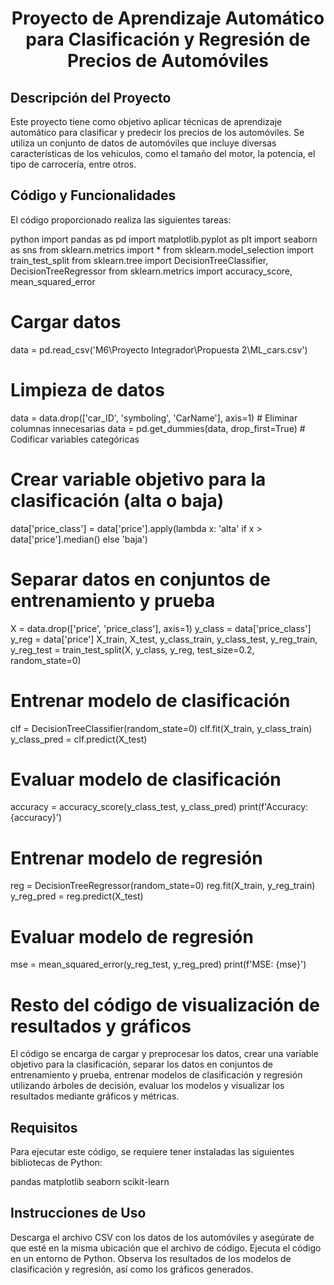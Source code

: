<h1 align="center">Proyecto de Aprendizaje Automático para Clasificación y Regresión de Precios de Automóviles</h1>

<h2>Descripción del Proyecto</h2>

Este proyecto tiene como objetivo aplicar técnicas de aprendizaje automático para clasificar y predecir los precios de los automóviles. Se utiliza un conjunto de datos de automóviles que incluye diversas características de los vehículos, como el tamaño del motor, la potencia, el tipo de carrocería, entre otros.

<h2>Código y Funcionalidades</h2>

El código proporcionado realiza las siguientes tareas:

python
import pandas as pd
import matplotlib.pyplot as plt
import seaborn as sns
from sklearn.metrics import *
from sklearn.model_selection import train_test_split
from sklearn.tree import DecisionTreeClassifier, DecisionTreeRegressor
from sklearn.metrics import accuracy_score, mean_squared_error

# Cargar datos
data = pd.read_csv('M6\Proyecto Integrador\Propuesta 2\ML_cars.csv')

# Limpieza de datos
data = data.drop(['car_ID', 'symboling', 'CarName'], axis=1) # Eliminar columnas innecesarias
data = pd.get_dummies(data, drop_first=True) # Codificar variables categóricas

# Crear variable objetivo para la clasificación (alta o baja)
data['price_class'] = data['price'].apply(lambda x: 'alta' if x > data['price'].median() else 'baja')

# Separar datos en conjuntos de entrenamiento y prueba
X = data.drop(['price', 'price_class'], axis=1)
y_class = data['price_class']
y_reg = data['price']
X_train, X_test, y_class_train, y_class_test, y_reg_train, y_reg_test = train_test_split(X, y_class, y_reg, test_size=0.2, random_state=0)

# Entrenar modelo de clasificación
clf = DecisionTreeClassifier(random_state=0)
clf.fit(X_train, y_class_train)
y_class_pred = clf.predict(X_test)

# Evaluar modelo de clasificación
accuracy = accuracy_score(y_class_test, y_class_pred)
print(f'Accuracy: {accuracy}')

# Entrenar modelo de regresión
reg = DecisionTreeRegressor(random_state=0)
reg.fit(X_train, y_reg_train)
y_reg_pred = reg.predict(X_test)

# Evaluar modelo de regresión
mse = mean_squared_error(y_reg_test, y_reg_pred)
print(f'MSE: {mse}')

# Resto del código de visualización de resultados y gráficos
El código se encarga de cargar y preprocesar los datos, crear una variable objetivo para la clasificación, separar los datos en conjuntos de entrenamiento y prueba, entrenar modelos de clasificación y regresión utilizando árboles de decisión, evaluar los modelos y visualizar los resultados mediante gráficos y métricas.

<h2>Requisitos</h2>
Para ejecutar este código, se requiere tener instaladas las siguientes bibliotecas de Python:

pandas
matplotlib
seaborn
scikit-learn

<h2>Instrucciones de Uso</h2>
Descarga el archivo CSV con los datos de los automóviles y asegúrate de que esté en la misma ubicación que el archivo de código.
Ejecuta el código en un entorno de Python.
Observa los resultados de los modelos de clasificación y regresión, así como los gráficos generados.

